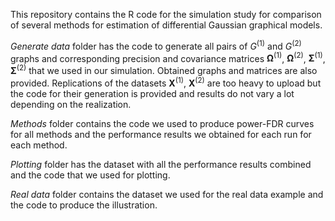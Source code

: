This repository contains the R code for the simulation study for comparison of several methods for estimation of differential Gaussian graphical models.

*Generate data* folder has the code to generate all pairs of $G^{(1)}$ and $G^{(2)}$ graphs and corresponding precision and covariance matrices $\mathbf{\Omega}^{(1)}$, $\mathbf{\Omega}^{(2)}$, $\mathbf{\Sigma}^{(1)}$, $\mathbf{\Sigma}^{(2)}$ that we used in our simulation. Obtained graphs and matrices are also provided. Replications of the datasets $\mathbf{X}^{(1)}$, $\mathbf{X}^{(2)}$ are too heavy to upload but the code for their generation is provided and results do not vary a lot depending on the realization.

*Methods* folder contains the code we used to produce power-FDR curves for all methods and the performance results we obtained for each run for each method.

*Plotting* folder has the dataset with all the performance results combined and the code that we used for plotting.

*Real data* folder contains the dataset we used for the real data example and the code to produce the illustration.
